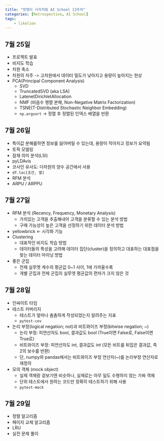 ```yaml
---
title: "멋쟁이 사자처럼 AI School 13주차"
categories: [Retrospective, AI School]
tags:
    - likelion
---
```


## 7월 25일
- 프로젝트 발표
- 비지도 학습
- 차원 축소
- 차원의 저주 -> 고차원에서 데이터 밀도가 낮아지고 용량이 높아지는 현상
- PCA(Principal Component Analysis)
  - SVD
  - TruncatedSVD (aka LSA)
  - LatenetDirichletAllocation
  - NMF (비음수 행렬 분해, Non-Negative Matrix Factorization)
  - TSNE(T-Distributed Stochastic Neighbor Embedding)
  - `np.argsort` -> 정렬 후 정렬된 인덱스 배열을 반환

## 7월 26일
- 특이값 분해를하면 정보를 잃어버릴 수 있는데, 용량이 작아지고 정보가 요약됨
- 토픽 모델링
- 잠재 의미 분석(LSI)
- pyLDAvis
- 코사인 유사도: 다차원의 양수 공간에서 사용
- `df.loc[조건, 열]`
- RFM 분석
- ARPU / ARPPU

## 7월 27일
- RFM 분석 (Recency, Frequency, Monetary Analysis)
  - 가치있는 고객을 추출해내어 고객을 분류할 수 있는 분석 방법
  - 구매 가능성이 높은 고객을 선정하기 위한 데이터 분석 방법
- yellowbrick <- 시각화 기능
- Clustering
  - 대표적인 비지도 학습 방법
  - 데이터들의 특성을 고려해 데이터 집단(cluster)을 정의하고 대표하는 대표점을 찾는 데이터 마이닝 방법
- 좋은 군집
  - 전체 실루엣 계수의 평균값 0~1 사이, 1에 가까울수록
  - 개별 군집과 전체 군집의 실루엣 평균값의 편차가 크지 않은 것

## 7월 28일
- 인싸이트 타임
- 테스트 커버리지
  - 테스트가 얼마나 촘촘하게 작성되었는지 알려주는 지표
  - `pytest-cov`
- 논리 부정(logical negation; not)과 비트와이즈 부정(bitwise negation; ~)
  - 논리 부정: 피연산자도 bool, 결과값도 bool (True이면 False로, False이면 True로)
  - 비트와이즈 부정: 피연산자도 int, 결과값도 int (모든 비트를 뒤집은 결과값, 즉 2의 보수를 반환)
  - 단, numpy와 pandas에서는 비트와이즈 부정 연산자(~)를 논리부정 연산자로 재정의
- 모의 객체 (mock object)
  - 실제 객체랑 겉보기엔 비슷하나, 실제로는 아무 일도 수행하지 않는 가짜 객체
  - 단위 테스트에서 원하는 코드만 정확히 테스트하기 위해 사용
  - `pytest-mock`

## 7월 29일
- 정렬 알고리즘
- 페이지 교체 알고리즘
- LRU
- 실전 문제 풀이
